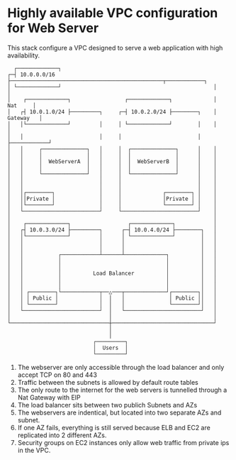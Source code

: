 # Highly available VPC configuration for Web Server

This stack configure a VPC designed to serve a web application
with high availability.

```
  ┌─────────────┐                                                              
┌─┤ 10.0.0.0/16 ├────────────────────────────────────────────────┬────────────┐
│ └─────────────┘                                                │            │
│    ┌─────────────┐                 ┌─────────────┐             │    Nat     │
│   ┌┤ 10.0.1.0/24 ├─────────┐     ┌─┤ 10.0.2.0/24 ├────────┐    │  Gateway   │
│   │└─────────────┘         │     │ └─────────────┘        │    │            │
│   │                        │     │                        │    ├────────────┘
│   │     ┌──────────────┐   │     │  ┌──────────────┐      │    │             
│   │     │              │   │     │  │              │      │    │             
│   │     │  WebServerA  │   │     │  │  WebServerB  │      │    │             
│   │     │              │   │     │  │              │      │    │             
│   │     └──────────────┘   │     │  └──────────────┘      │    │             
│   │                        │     │                        │    │             
│   │                        │     │                        │    │             
│   │┌────────┐              │     │             ┌────────┐ │    │             
│   ││Private │              │     │             │Private │ │    │             
│   │└────────┘              │     │             └────────┘ │    │             
│   └────────────────────────┘     └────────────────────────┘    │             
│                                                                │             
│    ┌─────────────┐                  ┌─────────────┐            │             
│   ┌┤ 10.0.3.0/24 ├─────────┐      ┌─┤ 10.0.4.0/24 ├────────┐   │             
│   │└─────────────┘         │      │ └─────────────┘        │   │             
│   │                        │      │                        │   │             
│   │                        │      │                        │   │             
│   │           ┌────────────┴──────┴─────────────┐          │   │             
│   │           │                                 │          │   │             
│   │           │                                 │          │   │             
│   │           │          Load Balancer          │          │   │             
│   │           │                                 │          │   │             
│   │           │                                 │          │   │             
│   │ ┌────────┐└────────────┬──△───┬─────────────┘┌────────┐│   │             
│   │ │ Public │             │  │   │              │ Public ││   │             
│   │ └────────┘             │  │   │              └────────┘│   │             
│   └────────────────────────┘  │   └────────────────────────┘   │             
│                               │                                │             
└───────────────────────────────┼────────────────────────────────┘             
                                │                                              
                                │                                              
                           ┌─────────┐                                         
                           │  Users  │                                         
                           └─────────┘                                         
```

1. The webserver are only accessible through the load balancer and only accept  TCP on 80 and 443
2. Traffic between the subnets is allowed by default route tables
3. The only route to the internet for the web servers is tunnelled through a Nat Gateway with EIP
4. The load balancer sits between two publich Subnets and AZs
5. The webservers are indentical, but located into two separate AZs and subnet. 
6. If one AZ fails, everything is still served because ELB and EC2 are replicated into 2 different AZs.
7. Security groups on EC2 instances only allow web traffic from private ips in the VPC.